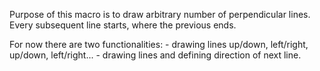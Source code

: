 Purpose of this macro is to draw arbitrary number of perpendicular lines. Every subsequent line starts, where the previous ends.

For now there are two functionalities:
    - drawing lines up/down, left/right, up/down, left/right...
    - drawing lines and defining direction of next line.
